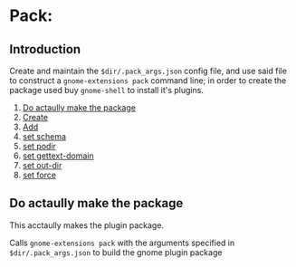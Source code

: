 Pack:
=====

## Introduction

Create and maintain the `$dir/.pack_args.json` config file, and use said file to construct a `gnome-extensions pack` command line; in order to create the package used buy `gnome-shell` to install it's plugins.

1. [Do actaully make the package](#do-actually-make-the-package)
1. [Create](#create)
1. [Add](#add)
1. [set schema](#set-schema)
1. [set podir](#set-podir)
1. [set gettext-domain](#set-gettext-domain)
1. [set out-dir](#set-out-dir)
1. [set force](#set-force)


## Do actaully make the package

This acctaully makes the plugin package.

Calls `gnome-extensions pack` with the arguments specified in `$dir/.pack_args.json`  to build the gnome plugin package 
